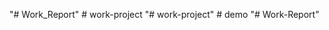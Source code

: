 "# Work_Report" 
#   w o r k - p r o j e c t  
 "# work-project" 
#   d e m o  
 "# Work-Report" 
